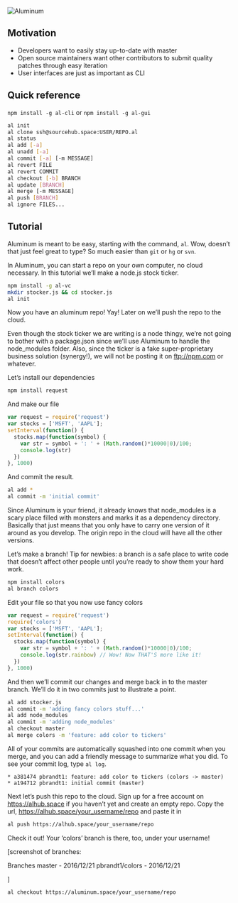 ![Aluminum](http://i3.cpcache.com/product/709482292/elements_13_aluminum_tile_coaster.jpg?height=225&width=225)

## Motivation

* Developers want to easily stay up-to-date with master
* Open source maintainers want other contributors to submit quality patches through easy iteration
* User interfaces are just as important as CLI

## Quick reference

`npm install -g al-cli` or `npm install -g al-gui`

```sh
al init
al clone ssh@sourcehub.space:USER/REPO.al
al status
al add [-a]
al unadd [-a]
al commit [-a] [-m MESSAGE]
al revert FILE
al revert COMMIT
al checkout [-b] BRANCH
al update [BRANCH]
al merge [-m MESSAGE]
al push [BRANCH]
al ignore FILES...
```

## Tutorial

Aluminum is meant to be easy, starting with the command, `al`.  Wow, doesn’t that just feel great to type?  So much easier than `git` or `hg` or `svn`.

In Aluminum, you can start a repo on your own computer, no cloud necessary.  In this tutorial we’ll make a node.js stock ticker.

```sh
npm install -g al-vc
mkdir stocker.js && cd stocker.js
al init
```

Now you have an aluminum repo!  Yay!  Later on we’ll push the repo to the cloud.

Even though the stock ticker we are writing is a node thingy, we’re not going to bother with a package.json since we’ll use Aluminum to handle the node_modules folder.  Also, since the ticker is a fake super-proprietary business solution (synergy!), we will not be posting it on ftp://npm.com or whatever.

Let’s install our dependencies

```sh
npm install request
```

And make our file

```js
var request = require('request')
var stocks = ['MSFT', 'AAPL'];
setInterval(function() {
  stocks.map(function(symbol) {
    var str = symbol + ': ' + (Math.random()*10000|0)/100;
    console.log(str)
  })
}, 1000)
```

And commit the result.  

```sh
al add *
al commit -m 'initial commit'
```

Since Aluminum is your friend, it already knows that node_modules is a scary place filled with monsters and marks it as a dependency directory. Basically that just means that you only have to carry one version of it around as you develop.  The origin repo in the cloud will have all the other versions.

Let’s make a branch!  Tip for newbies: a branch is a safe place to write code that doesn’t affect other people until you’re ready to show them your hard work.

```sh
npm install colors
al branch colors
```

Edit your file so that you now use fancy colors

```js
var request = require('request')
require('colors')
var stocks = ['MSFT', 'AAPL'];
setInterval(function() {
  stocks.map(function(symbol) {
    var str = symbol + ': ' + (Math.random()*10000|0)/100;
    console.log(str.rainbow) // Wow! Now THAT'S more like it!
  })
}, 1000)
```

And then we’ll commit our changes and merge back in to the master branch.  We’ll do it in two commits just to illustrate a point.

```sh
al add stocker.js
al commit -m 'adding fancy colors stuff...'
al add node_modules
al commit -m 'adding node_modules'
al checkout master
al merge colors -m 'feature: add color to tickers'
```

All of your commits are automatically squashed into one commit when you merge, and you can add a friendly message to summarize what you did. To see your commit log, type `al log`.

```
* a381474 pbrandt1: feature: add color to tickers (colors -> master)
* a194712 pbrandt1: initial commit (master)
```

Next let’s push this repo to the cloud.  Sign up for a free account on https://alhub.space if you haven’t yet and create an empty repo.  Copy the url, https://alhub.space/your_username/repo and paste it in

```sh
al push https://alhub.space/your_username/repo
```

Check it out!  Your ‘colors’ branch is there, too, under your username!

[screenshot of branches:

Branches
master - 2016/12/21
pbrandt1/colors - 2016/12/21

]

```sh
al checkout https://aluminum.space/your_username/repo
```
